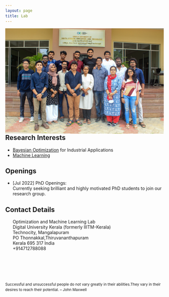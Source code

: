 ```yaml
---
layout: page
title: Lab
---
```


<img align="left" src="Image.jpeg" width="1320" >

## Research Interests
* [Bayesian Optimization](https://en.wikipedia.org/wiki/Bayesian_optimization) for Industrial Applications
* [Machine Learning](https://en.wikipedia.org/wiki/Machine_learning)  

## Openings
* [Jul 2022] PhD Openings:<br/>
    Currently seeking brilliant and highly motivated PhD students to join our research group.
    
    
    
## Contact Details
&nbsp;&nbsp;&nbsp;&nbsp;&nbsp;&nbsp;Optimization and Machine Learning Lab<br>
&nbsp;&nbsp;&nbsp;&nbsp;&nbsp;&nbsp;Digital University Kerala (formerly IIITM-Kerala)<br>
&nbsp;&nbsp;&nbsp;&nbsp;&nbsp;&nbsp;Technocity, Mangalapuram<br>
&nbsp;&nbsp;&nbsp;&nbsp;&nbsp;&nbsp;PO Thonnakkal,Thiruvananthapuram<br> 
&nbsp;&nbsp;&nbsp;&nbsp;&nbsp;&nbsp;Kerala 695 317 India <br> 
&nbsp;&nbsp;&nbsp;&nbsp;&nbsp;&nbsp;+914712788088<br> 
<br/><br/>

 




<br/><br/>
<p><small>Successful and unsuccessful people do not vary greatly in their abilities.They vary in their desires to reach their potential. – John Maxwell </small></p>
